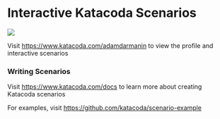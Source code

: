 # Interactive Katacoda Scenarios

[![](http://shields.katacoda.com/katacoda/adamdarmanin/count.svg)](https://www.katacoda.com/adamdarmanin "Get your profile on Katacoda.com")

Visit https://www.katacoda.com/adamdarmanin to view the profile and interactive scenarios

### Writing Scenarios
Visit https://www.katacoda.com/docs to learn more about creating Katacoda scenarios

For examples, visit https://github.com/katacoda/scenario-example
